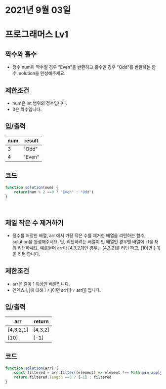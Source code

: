 # 2021년 9월 03일
# 프로그래머스 Lv1
## 짝수와 홀수
- 정수 num이 짝수일 경우 "Even"을 반환하고 홀수인 경우 "Odd"를 반환하는 함수, solution을 완성해주세요.

## 제한조건 
- num은 int 범위의 정수입니다.
- 0은 짝수입니다.
## 입/출력
|num|result|
|------|---|
|3|"Odd"|
|4|"Even"|
## 코드
```javascript
function solution(num) {
    return(num % 2 ==0 ? "Even" : "Odd")
}
```

<br>

## 제일 작은 수 제거하기
- 정수를 저장한 배열, arr 에서 가장 작은 수를 제거한 배열을 리턴하는 함수, solution을 완성해주세요. 단, 리턴하려는 배열이 빈 배열인 경우엔 배열에 -1을 채워 리턴하세요. 예를들어 arr이 [4,3,2,1]인 경우는 [4,3,2]를 리턴 하고, [10]면 [-1]을 리턴 합니다.
## 제한조건 
- arr은 길이 1 이상인 배열입니다.
- 인덱스 i, j에 대해 i ≠ j이면 arr[i] ≠ arr[j] 입니다.
## 입/출력
|arr|return|
|------|---|
|[4,3,2,1]|[4,3,2]|
|[10]|	[-1]|
## 코드
```javascript
function solution(arr) {
    const filtered = arr.filter((element) => element !== Math.min.apply(null,arr))
    return filtered.length ==0 ? [-1] : filtered
}
```